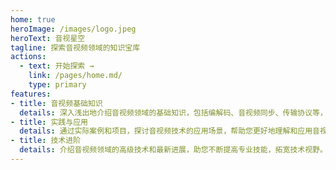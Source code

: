 ```yaml
---
home: true
heroImage: /images/logo.jpeg
heroText: 音视星空
tagline: 探索音视频领域的知识宝库
actions:
  - text: 开始探索 →
    link: /pages/home.md/
    type: primary
features:
- title: 音视频基础知识
  details: 深入浅出地介绍音视频领域的基础知识，包括编解码、音视频同步、传输协议等，为您打下坚实的基础。
- title: 实践与应用
  details: 通过实际案例和项目，探讨音视频技术的应用场景，帮助您更好地理解和应用音视频技术。
- title: 技术进阶
  details: 介绍音视频领域的高级技术和最新进展，助您不断提高专业技能，拓宽技术视野。
---
```

